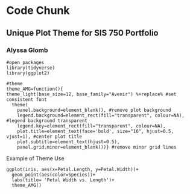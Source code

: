 # Code Chunk

## Unique Plot Theme for SIS 750 Portfolio  
### Alyssa Glomb

```{r, func, echo=T, eval=T, message = F, warning = F}
#open packages
library(tidyverse)
library(ggplot2)

#theme
theme_AMG=function(){ 
theme_light(base_size=12, base_family="Avenir") %+replace% #set consistent font
  theme(
    panel.background=element_blank(), #remove plot background
    legend.background=element_rect(fill="transparent", colour=NA), #legend background transparent
    legend.key=element_rect(fill="transparent", colour=NA),
    plot.title=element_text(face='bold', size="16", hjust=0.5, vjust=1), #center plot title
    plot.subtitle=element_text(hjust=0.5),
    panel.grid.minor=element_blank())} #remove minor grid lines
```


Example of Theme Use
```{r, func, echo=T, eval=T, message = F, warning = F}
ggplot(iris, aes(x=Petal.Length, y=Petal.Width))+
  geom_point(aes(color=Species))+
  labs(title= 'Petal Width vs. Length')+
  theme_AMG()

```
